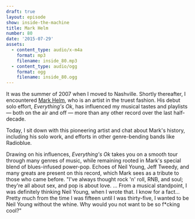 ```yaml
---
draft: true
layout: episode
show: inside-the-machine
title: Mark Helm
number: 80
date: '2015-07-29'
assets:
  - content_type: audio/x-m4a
    format: mp3
    filename: inside_80.mp3
  - content_type: audio/ogg
    format: ogg
    filename: inside_80.ogg
---
```

It was the summer of 2007 when I moved to Nashville. Shortly thereafter, I encountered [Mark Helm](http://markhelm1.bandcamp.com), who is an artist in the truest fashion. His debut solo effort, *Everything's Ok*, has influenced my musical tastes and playlists &mdash; both on the air and off &mdash; more than any other record over the last half-decade.

Today, I sit down with this pioneering artist and chat about Mark's history, including his solo work, and efforts in other genre-bending bands like Radioblue.

Drawing on his influences, *Everything's Ok* takes you on a smooth tour through many genres of music, while remaining rooted in Mark's special blend of blues-infused power-pop. Echoes of Neil Young, Jeff Tweedy, and many greats are present on this record, which Mark sees as a tribute to those who came before. "I've always thought rock 'n' roll, RNB, and soul; they're all about sex, and pop is about love. ... From a musical standpoint, I was definitely thinking Neil Young, when I wrote that. I know for a fact... Pretty much from the time I was fifteen until I was thirty-five, I wanted to be Neil Young without the whine. Why would you not want to be so f*cking cool?"